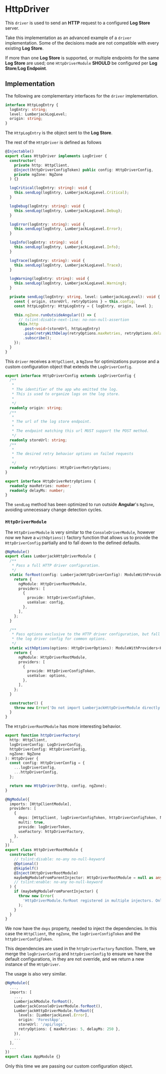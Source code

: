 # HttpDriver

This `driver` is used to send an **HTTP** request to a configured **Log Store** server.

Take this implementation as an advanced example of a `driver` implementation. Some of the decisions made are not compatible with every existing **Log Store**.

If more than one **Log Store** is supported, or multiple endpoints for the same **Log Store** are used; one `HttpDriverModule` **SHOULD** be configured per **Log Store**/**Log Endpoint**.

## Implementation

The following are complementary interfaces for the `driver` implementation.

```typescript
interface HttpLogEntry {
  logEntry: string;
  level: LumberjackLogLevel;
  origin: string;
}
```

The `HttpLogEntry` is the object sent to the **Log Store**.

The rest of the `HttpDriver` is defined as follows

```typescript
@Injectable()
export class HttpDriver implements LogDriver {
  constructor(
    private http: HttpClient,
    @Inject(httpDriverConfigToken) public config: HttpDriverConfig,
    private ngZone: NgZone
  ) {}

  logCritical(logEntry: string): void {
    this.sendLog(logEntry, LumberjackLogLevel.Critical);
  }

  logDebug(logEntry: string): void {
    this.sendLog(logEntry, LumberjackLogLevel.Debug);
  }

  logError(logEntry: string): void {
    this.sendLog(logEntry, LumberjackLogLevel.Error);
  }

  logInfo(logEntry: string): void {
    this.sendLog(logEntry, LumberjackLogLevel.Info);
  }

  logTrace(logEntry: string): void {
    this.sendLog(logEntry, LumberjackLogLevel.Trace);
  }

  logWarning(logEntry: string): void {
    this.sendLog(logEntry, LumberjackLogLevel.Warning);
  }

  private sendLog(logEntry: string, level: LumberjackLogLevel): void {
    const { origin, storeUrl, retryOptions } = this.config;
    const httpLogEntry: HttpLogEntry = { logEntry, origin, level };

    this.ngZone.runOutsideAngular(() => {
      // tslint:disable-next-line: no-non-null-assertion
      this.http
        .post<void>(storeUrl, httpLogEntry)
        .pipe(retryWithDelay(retryOptions.maxRetries, retryOptions.delayMs))
        .subscribe();
    });
  }
}
```

This `driver` receives a `HttpClient`, a `NgZone` for optimizations purpose and a custom configuration object that extends the `LogDriverConfig`.

```typescript
export interface HttpDriverConfig extends LogDriverConfig {
  /**
   *
   * The identifier of the app who emitted the log.
   * This is used to organize logs on the log store.
   *
   */
  readonly origin: string;
  /**
   *
   * The url of the log store endpoint.
   *
   * The endpoint matching this url MUST support the POST method.
   */
  readonly storeUrl: string;
  /**
   *
   * The desired retry behavior options on failed requests
   *
   */
  readonly retryOptions: HttpDriverRetryOptions;
}

export interface HttpDriverRetryOptions {
  readonly maxRetries: number;
  readonly delayMs: number;
}
```

The `sendLog` method has been optimized to run outside **Angular**'s `NgZone`, avoiding unnecessary change detection cycles.

### `HttpDriverModule`

The `HttpDriverModule` is very similar to the `ConsoleDriverModule`, however now we have a `withOptions()` factory function that allows us to provide the `HttpDriverConfig` partially and to fall down to the defined defaults.

```typescript
@NgModule()
export class LumberjackHttpDriverModule {
  /**
   * Pass a full HTTP driver configuration.
   */
  static forRoot(config: LumberjackHttpDriverConfig): ModuleWithProviders<HttpDriverRootModule> {
    return {
      ngModule: HttpDriverRootModule,
      providers: [
        {
          provide: httpDriverConfigToken,
          useValue: config,
        },
      ],
    };
  }

  /**
   * Pass options exclusive to the HTTP driver configuration, but fall back on
   * the log driver config for common options.
   */
  static withOptions(options: HttpDriverOptions): ModuleWithProviders<HttpDriverRootModule> {
    return {
      ngModule: HttpDriverRootModule,
      providers: [
        {
          provide: HttpDriverConfigToken,
          useValue: options,
        },
      ],
    };
  }

  constructor() {
    throw new Error('Do not import LumberjackHttpDriverModule directly. Use LumberjackHttpDriverModule.forRoot.');
  }
}
```

The `HttpDriverRootModule` has more interesting behavior.

```typescript
export function httpDriverFactory(
  http: HttpClient,
  logDriverConfig: LogDriverConfig,
  httpDriverConfig: HttpDriverConfig,
  ngZone: NgZone
): HttpDriver {
  const config: HttpDriverConfig = {
    ...logDriverConfig,
    ...httpDriverConfig,
  };

  return new HttpDriver(http, config, ngZone);
}

@NgModule({
  imports: [HttpClientModule],
  providers: [
    {
      deps: [HttpClient, logDriverConfigToken, httpDriverConfigToken, NgZone],
      multi: true,
      provide: logDriverToken,
      useFactory: httpDriverFactory,
    },
  ],
})
export class HttpDriverRootModule {
  constructor(
    // tslint:disable: no-any no-null-keyword
    @Optional()
    @SkipSelf()
    @Inject(HttpDriverRootModule)
    maybeNgModuleFromParentInjector: HttpDriverRootModule = null as any
    // tslint:enable: no-any no-null-keyword
  ) {
    if (maybeNgModuleFromParentInjector) {
      throw new Error(
        'HttpDriverModule.forRoot registered in multiple injectors. Only call it from your root injector such as in AppModule.'
      );
    }
  }
}
```

We now have the `deps` property, needed to inject the dependencies. In this case the `HttpClient`, the `ngZone`, the `logDriverConfigToken` and the `httpDriverConfigToken`.

This dependencies are used in the `httpDriverFactory` function.
There, we merge the `logDriverConfig` and `httpDriverConfig` to ensure we have the default configurations, in they are not override, and we return a new instance of the `HttpDriver`.

The usage is also very similar.

```typescript
@NgModule({
  ...,
  imports: [
    ...,
    LumberjackModule.forRoot(),
    LumberjackConsoleDriverModule.forRoot(),
    LumberjackHttpDriverModule.forRoot({
      levels: [LumberjackLevel.Error],
      origin: 'ForestApp',
      storeUrl: '/api/logs',
      retryOptions: { maxRetries: 5, delayMs: 250 },
    }),
    ...
  ],
  ...
})
export class AppModule {}
```

Only this time we are passing our custom configuration object.
